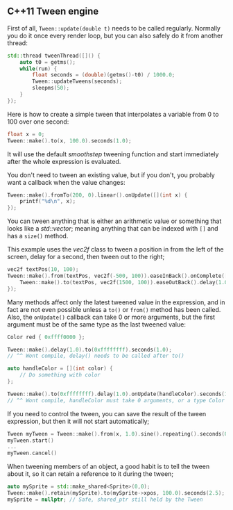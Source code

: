 
## C++11 Tween engine

First of all, `Tween::update(double t)` needs to be called regularly. Normally you do it once every render loop,
but you can also safely do it from another thread:

```c++
std::thread tweenThread([]() {
	auto t0 = getms();
	while(run) {
		float seconds = (double)(getms()-t0) / 1000.0;
		Tween::updateTweens(seconds);
		sleepms(50);
	}
});
```

Here is how to create a simple tween that interpolates a variable from 0 to 100 over one second:

```c++
float x = 0;
Tween::make().to(x, 100.0).seconds(1.0);	
```

It will use the default *smoothstep* tweening function and start immediately after the whole expression is evaluated.

You don't need to tween an existing value, but if you don't, you probably want
a callback when the value changes:

```c++
Tween::make().fromTo(200, 0).linear().onUpdate([](int x) {
	printf("%d\n", x);
});
```

You can tween anything that is either an arithmetic value or something that looks like a *std::vector*;
meaning anything that can be indexed with `[]` and has a `size()` method.

This example uses the *vec2f* class to tween a position in from the left of the screen, delay for a second, then tween out to the right;

```c++
vec2f textPos(10, 100);
Tween::make().from(textPos, vec2f(-500, 100)).easeInBack().onComplete([]() {
	Tween::make().to(textPos, vec2f(1500, 100)).easeOutBack().delay(1.0);
});
```

Many methods affect only the latest tweened value in the expression, and in fact are not even possible unless a `to()` or `from()` method
has been called. Also, the `onUpdate()` callback can take 0 or more arguments, but the first argument must be of the same type as the
last tweened value:

```c++
Color red { 0xffff0000 };

Tween::make().delay(1.0).to(0xffffffff).seconds(1.0); 
// ^^ Wont compile, delay() needs to be called after to()

auto handleColor = [](int color) {
	// Do something with color
};

Tween::make().to(0xffffffff).delay(1.0).onUpdate(handleColor).seconds(1.0);
// ^^ Wont compile, handleColor must take 0 arguments, or a type Color
```

If you need to control the tween, you can save the result of the tween expression, but then it will not start automatically;

```c++
Tween myTween = Tween::make().from(x, 1.0).sine().repeating().seconds(0.5);
myTween.start()
...
myTween.cancel()
```

When tweening members of an object, a good habit is to tell the tween about it, so it can retain a reference to it during the
tween;

```c++
auto mySprite = std::make_shared<Sprite>(0,0);
Tween::make().retain(mySprite).to(mySprite->xpos, 100.0).seconds(2.5);
mySprite = nullptr; // Safe, shared_ptr still held by the Tween
```
